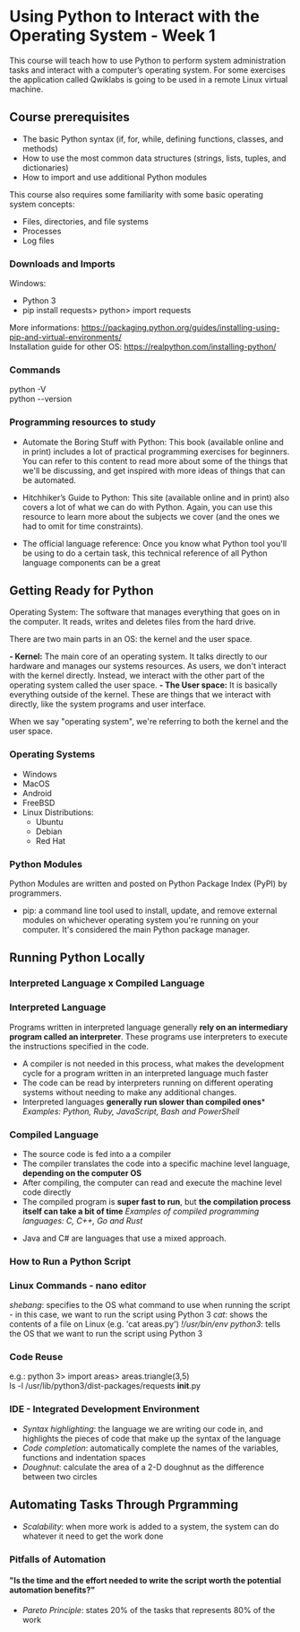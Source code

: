 # Using Python to Interact with the Operating System - Week 1
This course will teach how to use Python to perform system administration tasks and interact with a computer’s operating system. For some exercises the application called Qwiklabs is going to be used in a remote Linux virtual machine.

## Course prerequisites
- The basic Python syntax (if, for, while, defining functions, classes, and methods)
- How to use the most common data structures (strings, lists, tuples, and dictionaries)
- How to import and use additional Python modules

This course also requires some familiarity with some basic operating system concepts:
- Files, directories, and file systems
- Processes
- Log files

### Downloads and Imports
Windows:
- Python 3
- pip install requests> python> import requests 

More informations: https://packaging.python.org/guides/installing-using-pip-and-virtual-environments/  
Installation guide for other OS: https://realpython.com/installing-python/

### Commands
python -V  
python --version

### Programming resources to study
- Automate the Boring Stuff with Python: This book (available online and in print) includes a lot of practical programming exercises for beginners. You can refer to this content to read more about some of the things that we'll be discussing, and get inspired with more ideas of things that can be automated.

- Hitchhiker’s Guide to Python: This site (available online and in print) also covers a lot of what we can do with Python. Again, you can use this resource to learn more about the subjects we cover (and the ones we had to omit for time constraints).

- The official language reference: Once you know what Python tool you'll be using to do a certain task, this technical reference of all Python language components can be a great   

## Getting Ready for Python
Operating System: The software that manages everything that goes on in the computer. It reads, writes and deletes files from the hard drive.

There are two main parts in an OS: the kernel and the user space.

**- Kernel:** 
The main core of an operating system. It talks directly to our hardware and manages our systems resources. As users, we don't interact with the kernel directly. Instead, we interact with the other part of the operating system called the user space. 
**- The User space:**
It is basically everything outside of the kernel. These are things that we interact with directly, like the system programs and user interface. 

When we say "operating system", we're referring to both the kernel and the user space. 

### Operating Systems
- Windows 
- MacOS
- Android
- FreeBSD
- Linux
    Distributions:
    - Ubuntu
    - Debian
    - Red Hat

### Python Modules
Python Modules are written and posted on  Python Package Index (PyPI) by programmers.
- pip: a command line tool used to install, update, and remove external modules on whichever operating system you're running on your computer. It's considered the main Python package manager. 

## Running Python Locally
### Interpreted Language x Compiled Language
### Interpreted Language
Programs written in interpreted language generally **rely on an intermediary program called an interpreter**. These programs use interpreters to execute the instructions specified in the code. 
- A compiler is not needed in this process, what makes the development cycle for a program written in an interpreted language much faster
- The code can be read by interpreters running on different operating systems without needing to make any additional changes. 
- Interpreted languages **generally run slower than compiled ones***  
*Examples: Python, Ruby, JavaScript, Bash and PowerShell*
 
### Compiled Language
- The source code is fed into a a compiler
- The compiler translates the code into  a specific machine level language, **depending on the computer OS**   
- After compiling, the computer can read and execute the machine level code directly  
- The compiled program is **super fast to run**, but **the compilation process itself can take a bit of time** 
*Examples of compiled programming languages: C, C++, Go and Rust*

* Java and C# are languages that use a mixed approach.  
### How to Run a Python Script
### Linux Commands - nano editor
*shebang*: specifies to the OS what command to use when running the script - in this case, we want to run the script using Python 3
*cat*: shows the contents of a file on Linux (e.g. 'cat areas.py')
*!/usr/bin/env python3*: tells the OS that we want to run the script using Python 3

### Code Reuse
e.g.:
python 3> import areas> areas.triangle(3,5)  
ls -l /usr/lib/python3/dist-packages/requests
__init__.py

### IDE - Integrated Development Environment
- *Syntax highlighting*: the language we are writing our code in, and highlights the pieces of code that make up the syntax of the language
- *Code completion*: automatically complete the names of the variables, functions and indentation spaces
- *Doughnut*: calculate the area of a 2-D doughnut as the difference between two circles   

## Automating Tasks Through Prgramming
- *Scalability*: when more work is added to a system, the system can do whatever it need to get the work done

### Pitfalls of Automation
#### "Is the time and the effort needed to write the script worth the potential automation benefits?"
- *Pareto Principle*: states 20% of the tasks that represents 80% of the work
